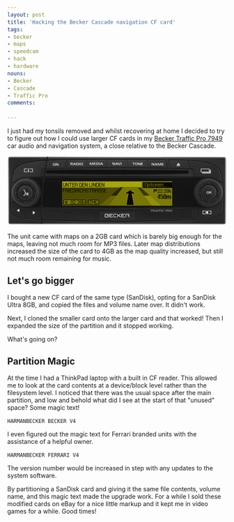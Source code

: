 ```yaml
---
layout: post
title: 'Hacking the Becker Cascade navigation CF card'
tags:
- becker
- maps
- speedcam
- hack
- hardware
nouns:
- Becker
- Cascade
- Traffic Pro
comments: 

---
```


I just had my tonsils removed and whilst recovering at home I decided to try to figure out how I could use larger CF cards in my [Becker Traffic Pro 7949](https://ifdesign.com/en/winner-ranking/project/becker-traffic-pro-7949/2069) car audio and navigation system, a close relative to the Becker Cascade. 

![PNG](/images/posts/becker-7949.png)

The unit came with maps on a 2GB card which is barely big enough for the maps, leaving not much room for MP3 files. Later map distributions increased the size of the card to 4GB as the map quality increased, but still not much room remaining for music.

## Let's go bigger

I bought a new CF card of the same type (SanDisk), opting for a SanDisk Ultra 8GB, and copied the files and volume name over. It didn't work.

Next, I cloned the smaller card onto the larger card and that worked! Then I expanded the size of the partition and it stopped working. 

What's going on?

## Partition Magic

At the time I had a ThinkPad laptop with a built in CF reader. This allowed me to look at the card contents at a device/block level rather than the filesystem level. I noticed that there was the usual space after the main partition, and low and behold what did I see at the start of that "unused" space? Some magic text!

    HARMANBECKER BECKER V4

I even figured out the magic text for Ferrari branded units with the assistance of a helpful owner. 

    HARMANBECKER FERRARI V4

The version number would be increased in step with any updates to the system software.

By partitioning a SanDisk card and giving it the same file contents, volume name, and this magic text made the upgrade work. For a while I sold these modified cards on eBay for a nice little markup and it kept me in video games for a while. Good times!